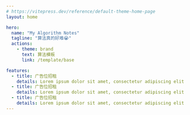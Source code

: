 ```yaml
---
# https://vitepress.dev/reference/default-theme-home-page
layout: home

hero:
  name: "My Algorithm Notes"
  tagline: "算法真的好难😭"
  actions:
    - theme: brand
      text: 算法模板
      link: /template/base

features:
  - title: 广告位招租
    details: Lorem ipsum dolor sit amet, consectetur adipiscing elit
  - title: 广告位招租
    details: Lorem ipsum dolor sit amet, consectetur adipiscing elit
  - title: 广告位招租
    details: Lorem ipsum dolor sit amet, consectetur adipiscing elit
---
```


